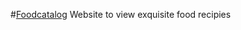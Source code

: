#<a href="https://bhupesh002.github.io/Foodcatalog/" >Foodcatalog</a>
Website to view exquisite food recipies
